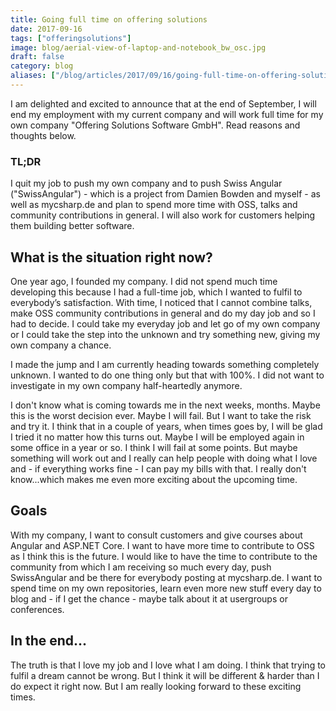 ```yaml
---
title: Going full time on offering solutions
date: 2017-09-16
tags: ["offeringsolutions"]
image: blog/aerial-view-of-laptop-and-notebook_bw_osc.jpg
draft: false
category: blog
aliases: ["/blog/articles/2017/09/16/going-full-time-on-offering-solutions/"]
---
```


I am delighted and excited to announce that at the end of September, I will end my employment with my current company and will work full time for my own company "Offering Solutions Software GmbH". Read reasons and thoughts below.

### TL;DR

I quit my job to push my own company and to push Swiss Angular ("SwissAngular") - which is a project from Damien Bowden and myself - as well as mycsharp.de and plan to spend more time with OSS, talks and community contributions in general. I will also work for customers helping them building better software.

## What is the situation right now?

One year ago, I founded my company. I did not spend much time developing this because I had a full-time job, which I wanted to fulfil to everybody’s satisfaction. With time, I noticed that I cannot combine talks, make OSS community contributions in general and do my day job and so I had to decide. I could take my everyday job and let go of my own company or I could take the step into the unknown and try something new, giving my own company a chance.

I made the jump and I am currently heading towards something completely unknown. I wanted to do one thing only but that with 100%. I did not want to investigate in my own company half-heartedly anymore.

I don't know what is coming towards me in the next weeks, months. Maybe this is the worst decision ever. Maybe I will fail. But I want to take the risk and try it. I think that in a couple of years, when times goes by, I will be glad I tried it no matter how this turns out. Maybe I will be employed again in some office in a year or so. I think I will fail at some points. But maybe something will work out and I really can help people with doing what I love and - if everything works fine - I can pay my bills with that. I really don't know...which makes me even more exciting about the upcoming time.

## Goals

With my company, I want to consult customers and give courses about Angular and ASP.NET Core. I want to have more time to contribute to OSS as I think this is the future. I would like to have the time to contribute to the community from which I am receiving so much every day, push SwissAngular and be there for everybody posting at mycsharp.de. I want to spend time on my own repositories, learn even more new stuff every day to blog and - if I get the chance - maybe talk about it at usergroups or conferences.

## In the end...

The truth is that I love my job and I love what I am doing. I think that trying to fulfil a dream cannot be wrong. But I think it will be different & harder than I do expect it right now. But I am really looking forward to these exciting times.
